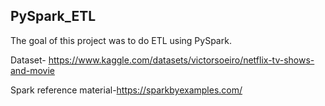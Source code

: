 ## PySpark_ETL

The goal of this project was to do ETL using PySpark.

Dataset- https://www.kaggle.com/datasets/victorsoeiro/netflix-tv-shows-and-movie

Spark reference material-https://sparkbyexamples.com/

